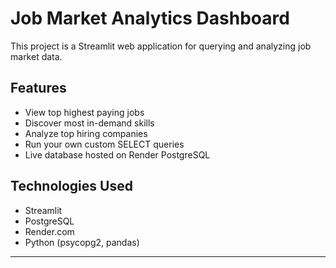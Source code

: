 # Job Market Analytics Dashboard

This project is a Streamlit web application for querying and analyzing job market data.

## Features
- View top highest paying jobs
- Discover most in-demand skills
- Analyze top hiring companies
- Run your own custom SELECT queries
- Live database hosted on Render PostgreSQL

## Technologies Used
- Streamlit
- PostgreSQL
- Render.com
- Python (psycopg2, pandas)

---
